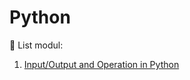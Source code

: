 # Python
:page_with_curl: List modul:

1. [Input/Output and Operation in Python](https://github.com/kuntiarso/crashcourse/blob/python/inputoutput.py)
